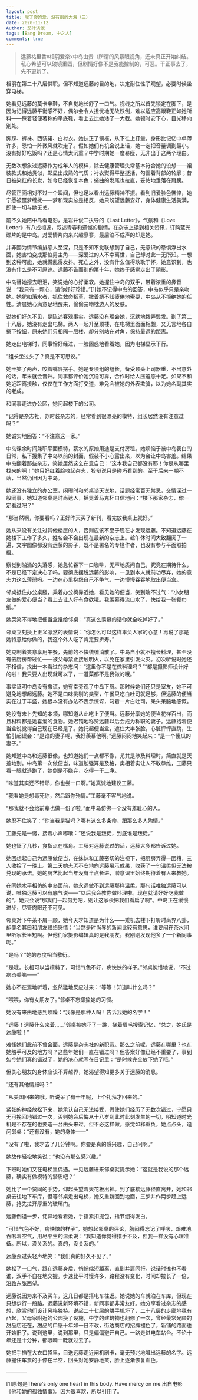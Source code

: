 ```yaml
---
layout: post
title: 除了你的爱，没有别的大海（三）
date: 2020-11-12
Author: 茄汁浇饭 
tags: [Bang Dream, 中之人]
comments: true
---
```


> 远藤祐里香x相羽爱奈x中岛由贵（所谓的风暴眼视角，还未真正开始纠结。私心希望可以破镜重圆，但剧情好像不是我能控制的，可恶。干正事去了，先不更新了。

相羽在第二十八层供职，但不知道远藤的目的地，决定耐住性子观望，必要时候坐穿电梯。

她看见远藤的莫卡辛鞋，不自觉地长舒了一口气。视线之所以首先锁定在脚下，是因为记得远藤平衡感不好，偶尔会令人担忧地无故跌倒，难以适应高跟鞋正如她所料——踩着轻便著称的平底鞋，看上去比她矮了一大截。她顿时安下心，目光移向别处。

脚踝、裤袜、西装裙、白衬衣。她扶正了镜框，从下往上打量。身形比记忆中单薄许多，恐怕一阵微风就吹走了。假如她们有机会说上话，她一定把音量调到最小。没有好好吃饭吗？还是心情太沉重？中学时期她一度暴瘦，无非出于这两个理由。

无数次想象过远藤作为成年人的模样，除去健康管理失常基本符合她的设想——裙装款式和她类似，彰显出成熟的气质；衬衣熨得平整挺括，勾画着背部的轮廓；昔日被染红的长发，如今已经恢复本色；蜷曲的发尾也拉直，妥帖地垂落在肩膀。

尽管正面相对不过一个瞬间，但也足以看出远藤精神不振。看到旧爱脸色憔悴，她宁愿被噩梦缠扰——梦和现实总是相反，她只盼望远藤安好，身体健康生活美满，即使一切与她无关。

前不久她陪中岛看电影，是岩井俊二执导的《Last Letter》，气氛和《Love Letter》有八成相近，叙述青春和遗憾的剧情。在杂志上读到相关资讯，订购蓝光碟片的是中岛。对爱情片向来兴趣寥寥，最后泣不成声的却是她。

并非因为情节编排感人至深，只是不知不觉联想到了自己，无意识的恐惧浮出水面，她害怕变成那位男主角——深爱过的人不幸离世，自己却对此一无所知。一想到这种可能，她就慌乱得发抖。死亡之外，没有什么值得耿耿于怀，她意识到，也没有什么是不可原谅。远藤不告而别的第十年，她终于感觉走出了阴影。

中岛替她擦去眼泪，笑说她的心好柔软。她握住中岛的双手，带着浓重的鼻音说：“我只有一颗心，请你好好珍惜。”[1]她不记得中岛的回答，中岛似乎只是亲吻她。她犹如落水者，抓住救命稻草，撒着娇不知疲倦地索要，中岛从不拒绝她的任性。清晨她心满意足地醒来，偷偷亲吻枕边人的发肤。

说她们好久不见，是陈述客观事实。远藤没有理会她，沉默地拨弄鬓发。到了第二十八层，她没有走出电梯。两人一起升至顶楼，在电梯里面面相觑，又无言地各自摁下按钮，原来她们只相隔一层楼，却分别站在对角，保持最远的距离。

她走出电梯时，同事恰好经过，一脸困惑地看着她，因为电梯显示下行。

“组长坐过头了？真是不可思议。”

她干笑了两声，咬着嘴唇摆手。她是专项组的组长，备受顶头上司器重，不出意外的话，年末就会晋升。同事都评价她沉稳可靠，合作时给人压迫感十足。如果不和她近距离接触，仅仅在工作方面打交道，难免会被她的外表欺骗，以为她名副其实的老成。

和同事走进办公区，她问起楼下的公司。

“记得是杂志社，办时装杂志的，经常看到很漂亮的模特，组长居然没有注意过吗？”

她诚实地回答：“不注意这一家。”

中岛课余时间兼职平面模特，薪水的原始用途是支付房租。她烦恼于被中岛表白的日常，私下搜集了中岛以前的封面，假装不小心露出来，以为会让中岛害羞。结果中岛翻着那些杂志，笑她居然这么在意自己：“这本我自己都没有耶！你是从哪里找来的啊！”她只好红着脸收起杂志，狡辩说只是碰巧看到的。至于后来一期不落，当然仍旧因为中岛。

她还没有独立的办公室，闲暇时和邻桌谈天说地，话题经常百无禁忌，交情深过一般同事。她知道邻桌是时尚达人，摇晃着马克杯自信地问：“楼下那家杂志，你一定看过吧？”

“那当然啊，你要看吗？正好昨天买了新刊，看完放我桌上就好。”

她从来没有关注过其他楼层的人，否则应该不至于现在才发现远藤。不知道远藤在她楼下工作了多久，姓名会不会出现在最新的杂志上。趁午休时间大致翻阅了一遍，文字图像都没有远藤的影子，既不是署名的专栏作者，也没有参与平面照拍摄。

察觉到汹涌的失落感，她急忙吞下一口咖啡，无声地质问自己，究竟在期待什么，不是已经下定决心了吗，要彻底摆脱远藤的影响，一见到本人就前功尽弃，她的意志力这么薄弱吗。一边在心里抱怨自己不争气，一边慢慢吞吞地取出便当盒。

邻桌抵住办公桌腿，乘着办公椅靠近她，看见她的便当，笑到喘不过气：“小女朋友做的爱心便当？看上去让人好有食欲哦。我羡慕得流口水了，快给我一张餐巾纸。”

她哭笑不得地把便当盒推给邻桌：“真这么羡慕的话你就全吃掉好了。”

邻桌立刻换上正义凛然的表情说：“你怎么可以这样辜负人家的心意！再说了那是她特意给你做的，我这个外人吃了肯定要折寿。”

她克制着笑意享用午餐，先前的不快统统消散了。中岛自小就不擅长料理，甚至没有去厨房帮过忙——被父母禁止接触明火，以免在家里引发火灾。初次听说时她还不相信，找出一本看过的杂志问：“这里你不是在做料理吗？”“都是摄影师设计好的啦！我只要人出现就可以了，一道菜都不是我做的哦。”

事实证明中岛没有撒谎，她有幸旁观了中岛下厨。那时候她们还只是室友，她不可避免地想起远藤。她不是口味挑剔的类型，午餐只吃白吐司就足够，但远藤的便当实在过于丰盛，她根本没有办法不表示惊讶，叼着一片白吐司，呆头呆脑地感慨。

她没有未卜先知的本领，哪知道从此吃上了便当。远藤分享她的便当花样百出，而且材料都是她喜爱的食物。她迟钝地称赞远藤以后会成为称职的妻子。远藤抱着便当盒说觉得自己现在已经是了。她托起便当盒，遮住大半张脸，心脏怦怦直跳，生怕引起误会：“是谁的妻子呢，我好羡慕他啊。”远藤闷闷地笑起来：“是一个傻瓜的妻子。”

她知道中岛和远藤很像，也知道她们一点都不像，尤其是涉及料理时，简直就是天差地别。中岛第一次做便当，味道勉强算是及格，卖相着实让人不敢恭维，工藤只看一眼就逃跑了，她倒是不嫌弃，吃得一干二净。

“味道其实还不错耶，你也尝一口啊。”她真诚地建议工藤。

“我看她是想毒死你，然后跟你殉情。”工藤毫不客气地说。

“那我就不会给前辈也做一份了啦。”而中岛仿佛一个没有羞耻心的人。

她忍不住笑了：“你当我是猫吗？哪有这么多条命，跟那么多人殉情。”

工藤先是一愣，接着小声嘟囔：“还说我是叛徒，到底谁是叛徒。”

她也怔了几秒，食指点在嘴角。工藤对远藤说过的话，远藤大多都告诉过她。

她回想起自己为远藤做便当，在妹妹和工藤密切的注视下，把厨房弄得一团糟，三人收拾了一晚上。第二天她忐忑不安地向远藤展示成果，收获了一句温柔但无法被兑现的承诺。她的厨艺比起当年没有半点长进，潜意识里始终期待着有人来教她。

在同她水平相仿的中岛面前，她永远做不到远藤那样温柔。那句话唯独远藤可以说，唯独远藤可以有底气说——“以后我会教你做料理啦。现在就请好好吃我做的”。她只会说“那我们一起努力吧，别让这家伙把我们看扁了啊”。中岛正在缓慢进步，尽管肉眼还不可见。

邻桌对下午茶不屑一顾，她今天才知道是为什么——乘机去楼下打听时尚界八卦，却美名其曰和朋友联络感情：“当然是时尚界的新闻比较有意思，谁要闷在茶水间里听家长里短啊。但他们家摄影编辑真的是我朋友，我刚刚发现他多了一个新同事呢。”

“是吗？”她的态度相当敷衍。

“是哦，长相可以当模特了，可惜气色不好，病怏怏的样子。”邻桌惋惜地说，“不过病态美嘛——”

她心不在焉地听着，忽然猛地反应过来：“等等！知道叫什么吗？”

“喂喂，你有女朋友了。”邻桌不忘揶揄她的习惯。

她没有来由地感到烦躁：“我像是那种人吗！告诉我她的名字！”

“远藤！远藤什么来着……”邻桌被她吓了一跳，挠着眉毛搜索记忆，“总之，姓氏是远藤啦！”

难怪她们此前不曾会面，远藤是杂志社的新职员。那么之前呢，远藤在哪里？也在她触手可及的地方吗？这些年她们一直在错过吗？但答案好像已经不重要了，事到如今她们真的错过了，她的决心就写在日记里：“是时候完全放下她了哦。”

但关心朋友的身体应该不算越界，她渴望得知更多关于远藤的消息。

“还有其他情报吗？”

“从美国回来的哦。听说呆了有十年呢，上个礼拜才回来的。”

紧张的神经放松下来，她承认自己无法接受，假使她们经历了无数次错过，宁愿只无可挽回地错过一次，否则她会后悔从十八岁到此时此刻发生的一切，明知道时光机是不存在的也要造一台由头来过。但不必这样做。感觉如释重负，她点点头，追问邻桌：“还有没有，她的身体——”

“没有了啦，我才去了几分钟啊。你要是真的感兴趣，自己问啊。”

她故作轻松地笑说：“也没有那么感兴趣。”

下班时她们又在电梯里偶遇。一见远藤进来邻桌就提示她：“这就是我说的那个远藤，确实有做模特的潜质吧？”

她比了一个赞同的手势，仰起头望着天花板出神。到了底楼远藤径直离开，她和邻桌去往地下车库，但等邻桌走出电梯，她又重新回到地面，三步并作两步赶上远藤，抢先拉开厚重的玻璃门。

远藤倒退一步，诧异地看着她，手指紧扣提包，指节绷得发白。

“可惜气色不好，病怏怏的样子”，她想起邻桌的评论，胸闷得忘记了呼吸，艰难地吞咽着空气，用尽平生的温柔说：“我知道你觉得措手不及，但我一样没有心理准备。所以，没关系的。真的，没关系的。”

远藤歪过头轻声地笑：“我们真的好久不见了。”

她松了一口气，跟在远藤身后，悄悄缩短距离，直到并肩同行。说话时谁也不看谁，双手不自在地交握。步速比平时慢许多，路程没有变化，时间却拉长了一倍，沿路东张西望。

远藤说因为来不及买车，这几日都是搭电车往返。她说她的车就泊在车库，但现在只想步行一段路。远藤说新环境不错，新同事都非常友好。她分享看过杂志的感想，欣赏他们设计风格独特。说起二十七层的烘手机坏了，二十八层的走廊地毯有凸起，父母家附近的公园换了设施，中学的建筑物也翻修了一次，曾经最常光顾的甜品店还在，甜品的口感十年如一日不改，街边商店的招牌褪色了，新铺的路面也开始旧了。说到这里，说到那里，只是偏偏避开自己。一路走进电车站台。不论十年还是十分钟，都眼睛一眨就过去了。

她把手插在大衣口袋里，目送远藤走近闸机刷卡，毫无预兆地喊出远藤的名字。远藤握住车票的手停在半空，回头对她安静地笑，脸上逐渐恢复血色。

————

[1]原句是There's only one heart in this body. Have mercy on me.出自电影《他和她的孤独情事》。因为很喜欢，所以引用了。
